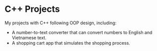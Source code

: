# C++ Projects
My projects with C++ following OOP design, including:
- A number-to-text converter that can convert numbers to English and Vietnamese text.
- A shopping cart app that simulates the shopping process.